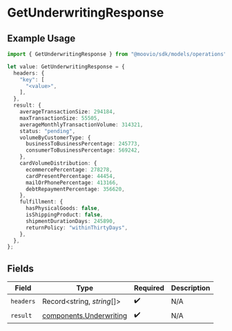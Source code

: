 # GetUnderwritingResponse

## Example Usage

```typescript
import { GetUnderwritingResponse } from "@moovio/sdk/models/operations";

let value: GetUnderwritingResponse = {
  headers: {
    "key": [
      "<value>",
    ],
  },
  result: {
    averageTransactionSize: 294184,
    maxTransactionSize: 55505,
    averageMonthlyTransactionVolume: 314321,
    status: "pending",
    volumeByCustomerType: {
      businessToBusinessPercentage: 245773,
      consumerToBusinessPercentage: 569242,
    },
    cardVolumeDistribution: {
      ecommercePercentage: 278278,
      cardPresentPercentage: 44454,
      mailOrPhonePercentage: 413166,
      debtRepaymentPercentage: 356620,
    },
    fulfillment: {
      hasPhysicalGoods: false,
      isShippingProduct: false,
      shipmentDurationDays: 245890,
      returnPolicy: "withinThirtyDays",
    },
  },
};
```

## Fields

| Field                                                              | Type                                                               | Required                                                           | Description                                                        |
| ------------------------------------------------------------------ | ------------------------------------------------------------------ | ------------------------------------------------------------------ | ------------------------------------------------------------------ |
| `headers`                                                          | Record<string, *string*[]>                                         | :heavy_check_mark:                                                 | N/A                                                                |
| `result`                                                           | [components.Underwriting](../../models/components/underwriting.md) | :heavy_check_mark:                                                 | N/A                                                                |